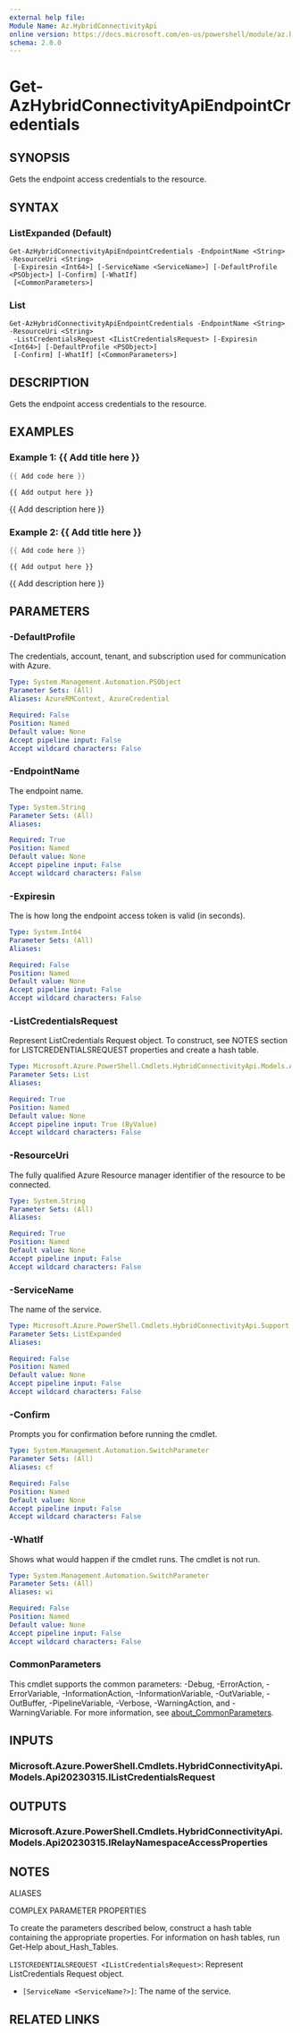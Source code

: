 ```yaml
---
external help file:
Module Name: Az.HybridConnectivityApi
online version: https://docs.microsoft.com/en-us/powershell/module/az.hybridconnectivityapi/get-azhybridconnectivityapiendpointcredentials
schema: 2.0.0
---
```


# Get-AzHybridConnectivityApiEndpointCredentials

## SYNOPSIS
Gets the endpoint access credentials to the resource.

## SYNTAX

### ListExpanded (Default)
```
Get-AzHybridConnectivityApiEndpointCredentials -EndpointName <String> -ResourceUri <String>
 [-Expiresin <Int64>] [-ServiceName <ServiceName>] [-DefaultProfile <PSObject>] [-Confirm] [-WhatIf]
 [<CommonParameters>]
```

### List
```
Get-AzHybridConnectivityApiEndpointCredentials -EndpointName <String> -ResourceUri <String>
 -ListCredentialsRequest <IListCredentialsRequest> [-Expiresin <Int64>] [-DefaultProfile <PSObject>]
 [-Confirm] [-WhatIf] [<CommonParameters>]
```

## DESCRIPTION
Gets the endpoint access credentials to the resource.

## EXAMPLES

### Example 1: {{ Add title here }}
```powershell
{{ Add code here }}
```

```output
{{ Add output here }}
```

{{ Add description here }}

### Example 2: {{ Add title here }}
```powershell
{{ Add code here }}
```

```output
{{ Add output here }}
```

{{ Add description here }}

## PARAMETERS

### -DefaultProfile
The credentials, account, tenant, and subscription used for communication with Azure.

```yaml
Type: System.Management.Automation.PSObject
Parameter Sets: (All)
Aliases: AzureRMContext, AzureCredential

Required: False
Position: Named
Default value: None
Accept pipeline input: False
Accept wildcard characters: False
```

### -EndpointName
The endpoint name.

```yaml
Type: System.String
Parameter Sets: (All)
Aliases:

Required: True
Position: Named
Default value: None
Accept pipeline input: False
Accept wildcard characters: False
```

### -Expiresin
The is how long the endpoint access token is valid (in seconds).

```yaml
Type: System.Int64
Parameter Sets: (All)
Aliases:

Required: False
Position: Named
Default value: None
Accept pipeline input: False
Accept wildcard characters: False
```

### -ListCredentialsRequest
Represent ListCredentials Request object.
To construct, see NOTES section for LISTCREDENTIALSREQUEST properties and create a hash table.

```yaml
Type: Microsoft.Azure.PowerShell.Cmdlets.HybridConnectivityApi.Models.Api20230315.IListCredentialsRequest
Parameter Sets: List
Aliases:

Required: True
Position: Named
Default value: None
Accept pipeline input: True (ByValue)
Accept wildcard characters: False
```

### -ResourceUri
The fully qualified Azure Resource manager identifier of the resource to be connected.

```yaml
Type: System.String
Parameter Sets: (All)
Aliases:

Required: True
Position: Named
Default value: None
Accept pipeline input: False
Accept wildcard characters: False
```

### -ServiceName
The name of the service.

```yaml
Type: Microsoft.Azure.PowerShell.Cmdlets.HybridConnectivityApi.Support.ServiceName
Parameter Sets: ListExpanded
Aliases:

Required: False
Position: Named
Default value: None
Accept pipeline input: False
Accept wildcard characters: False
```

### -Confirm
Prompts you for confirmation before running the cmdlet.

```yaml
Type: System.Management.Automation.SwitchParameter
Parameter Sets: (All)
Aliases: cf

Required: False
Position: Named
Default value: None
Accept pipeline input: False
Accept wildcard characters: False
```

### -WhatIf
Shows what would happen if the cmdlet runs.
The cmdlet is not run.

```yaml
Type: System.Management.Automation.SwitchParameter
Parameter Sets: (All)
Aliases: wi

Required: False
Position: Named
Default value: None
Accept pipeline input: False
Accept wildcard characters: False
```

### CommonParameters
This cmdlet supports the common parameters: -Debug, -ErrorAction, -ErrorVariable, -InformationAction, -InformationVariable, -OutVariable, -OutBuffer, -PipelineVariable, -Verbose, -WarningAction, and -WarningVariable. For more information, see [about_CommonParameters](http://go.microsoft.com/fwlink/?LinkID=113216).

## INPUTS

### Microsoft.Azure.PowerShell.Cmdlets.HybridConnectivityApi.Models.Api20230315.IListCredentialsRequest

## OUTPUTS

### Microsoft.Azure.PowerShell.Cmdlets.HybridConnectivityApi.Models.Api20230315.IRelayNamespaceAccessProperties

## NOTES

ALIASES

COMPLEX PARAMETER PROPERTIES

To create the parameters described below, construct a hash table containing the appropriate properties. For information on hash tables, run Get-Help about_Hash_Tables.


`LISTCREDENTIALSREQUEST <IListCredentialsRequest>`: Represent ListCredentials Request object.
  - `[ServiceName <ServiceName?>]`: The name of the service.

## RELATED LINKS

